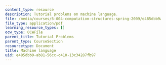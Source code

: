 ```yaml
---
content_type: resource
description: Tutorial problems on machine language.
file: /media/courses/6-004-computation-structures-spring-2009/e485dbb9ab8156ccc41013c34287fb97_MIT6_004s09_tutor12.pdf
file_type: application/pdf
learning_resource_types: []
ocw_type: OCWFile
parent_title: Tutorial Problems
parent_type: CourseSection
resourcetype: Document
title: Machine language
uid: e485dbb9-ab81-56cc-c410-13c34287fb97
---
```

